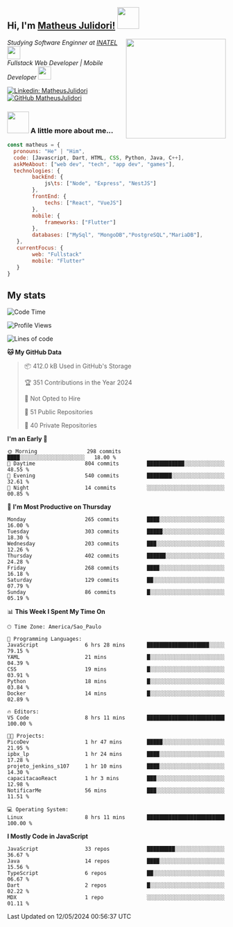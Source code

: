 <h2> Hi, I'm <a href="https://matheusjulidori.github.io" target="_blank">Matheus Julidori!</a> <img src="https://media.giphy.com/media/12oufCB0MyZ1Go/giphy.gif" width="50"></h2>
<img align='right' src="https://media.giphy.com/media/3oKIPnAiaMCws8nOsE/giphy.gif" width="230" height="auto">
<p><em>Studying Software Enginner at <a href="http://www.inatel.br" target="_blank">INATEL</a><img src="https://media.giphy.com/media/fYSnHlufseco8Fh93Z/giphy.gif" width="30"></br>
  Fullstack Web Developer | Mobile Developer <img src="https://media.giphy.com/media/WUlplcMpOCEmTGBtBW/giphy.gif" width="30">
</em></p>

[![Linkedin: MatheusJulidori](https://img.shields.io/badge/-MatheusJulidori-blue?style=flat-square&logo=Linkedin&logoColor=white&link=https://www.linkedin.com/in/MatheusJulidori/)](https://www.linkedin.com/in/MatheusJulidori/)
[![GitHub MatheusJulidori](https://img.shields.io/github/followers/matheusjulidori?label=follow&style=social)](https://github.com/MatheusJulidori)


### <img src="https://media.giphy.com/media/VgCDAzcKvsR6OM0uWg/giphy.gif" width="50"> A little more about me...  

```javascript
const matheus = {
  pronouns: "He" | "Him",
  code: [Javascript, Dart, HTML, CSS, Python, Java, C++],
  askMeAbout: ["web dev", "tech", "app dev", "games"],
  technologies: {
        backEnd: {
            js\ts: ["Node", "Express", "NestJS"]
        },
        frontEnd: {
            techs: ["React", "VueJS"]
        },
        mobile: {
            frameworks: ["Flutter"]
        },
        databases: ["MySql", "MongoDB","PostgreSQL","MariaDB"],
   },
   currentFocus: {
        web: "Fullstack"
        mobile: "Flutter"
   }
}
```
<h2>My stats</h2>

<!--START_SECTION:waka-->
![Code Time](http://img.shields.io/badge/Code%20Time-599%20hrs%2024%20mins-blue)

![Profile Views](http://img.shields.io/badge/Profile%20Views-6-blue)

![Lines of code](https://img.shields.io/badge/From%20Hello%20World%20I%27ve%20Written-6.6%20million%20lines%20of%20code-blue)

**🐱 My GitHub Data** 

> 📦 412.0 kB Used in GitHub's Storage 
 > 
> 🏆 351 Contributions in the Year 2024
 > 
> 🚫 Not Opted to Hire
 > 
> 📜 51 Public Repositories 
 > 
> 🔑 40 Private Repositories 
 > 
**I'm an Early 🐤** 

```text
🌞 Morning                298 commits         ████░░░░░░░░░░░░░░░░░░░░░   18.00 % 
🌆 Daytime                804 commits         ████████████░░░░░░░░░░░░░   48.55 % 
🌃 Evening                540 commits         ████████░░░░░░░░░░░░░░░░░   32.61 % 
🌙 Night                  14 commits          ░░░░░░░░░░░░░░░░░░░░░░░░░   00.85 % 
```
📅 **I'm Most Productive on Thursday** 

```text
Monday                   265 commits         ████░░░░░░░░░░░░░░░░░░░░░   16.00 % 
Tuesday                  303 commits         █████░░░░░░░░░░░░░░░░░░░░   18.30 % 
Wednesday                203 commits         ███░░░░░░░░░░░░░░░░░░░░░░   12.26 % 
Thursday                 402 commits         ██████░░░░░░░░░░░░░░░░░░░   24.28 % 
Friday                   268 commits         ████░░░░░░░░░░░░░░░░░░░░░   16.18 % 
Saturday                 129 commits         ██░░░░░░░░░░░░░░░░░░░░░░░   07.79 % 
Sunday                   86 commits          █░░░░░░░░░░░░░░░░░░░░░░░░   05.19 % 
```


📊 **This Week I Spent My Time On** 

```text
🕑︎ Time Zone: America/Sao_Paulo

💬 Programming Languages: 
JavaScript               6 hrs 28 mins       ████████████████████░░░░░   79.15 % 
YAML                     21 mins             █░░░░░░░░░░░░░░░░░░░░░░░░   04.39 % 
CSS                      19 mins             █░░░░░░░░░░░░░░░░░░░░░░░░   03.91 % 
Python                   18 mins             █░░░░░░░░░░░░░░░░░░░░░░░░   03.84 % 
Docker                   14 mins             █░░░░░░░░░░░░░░░░░░░░░░░░   02.89 % 

🔥 Editors: 
VS Code                  8 hrs 11 mins       █████████████████████████   100.00 % 

🐱‍💻 Projects: 
PicoDev                  1 hr 47 mins        █████░░░░░░░░░░░░░░░░░░░░   21.95 % 
ipbx_lp                  1 hr 24 mins        ████░░░░░░░░░░░░░░░░░░░░░   17.28 % 
projeto_jenkins_s107     1 hr 10 mins        ████░░░░░░░░░░░░░░░░░░░░░   14.30 % 
capacitacaoReact         1 hr 3 mins         ███░░░░░░░░░░░░░░░░░░░░░░   12.98 % 
NotificarMe              56 mins             ███░░░░░░░░░░░░░░░░░░░░░░   11.51 % 

💻 Operating System: 
Linux                    8 hrs 11 mins       █████████████████████████   100.00 % 
```

**I Mostly Code in JavaScript** 

```text
JavaScript               33 repos            █████████░░░░░░░░░░░░░░░░   36.67 % 
Java                     14 repos            ████░░░░░░░░░░░░░░░░░░░░░   15.56 % 
TypeScript               6 repos             ██░░░░░░░░░░░░░░░░░░░░░░░   06.67 % 
Dart                     2 repos             █░░░░░░░░░░░░░░░░░░░░░░░░   02.22 % 
MDX                      1 repo              ░░░░░░░░░░░░░░░░░░░░░░░░░   01.11 % 
```




 Last Updated on 12/05/2024 00:56:37 UTC
<!--END_SECTION:waka-->
